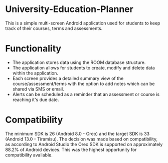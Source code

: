 # University-Education-Planner

This is a simple multi-screen Android application used for students to keep track of their courses, terms and assessments. 

# Functionality

- The application stores data using the ROOM database structure.
- The application allows for students to create, modify and delete data within the application.
- Each screen provides a detailed summary view of the course/assessment/terms with the option to add notes which can be shared via SMS or email.
- Alerts can be scheduled as a reminder that an assessment or course is reaching it's due date.

# Compatibility

The minimum SDK is 26 (Android 8.0 - Oreo) and the target SDK is 33 (Android 13.0 - Tiramisu). The decision was made based on compatibility, as according to Android Studio the Oreo SDK is supported on approximately 88.2% of Android devices. This was the highest opportunity for compatibility available.
